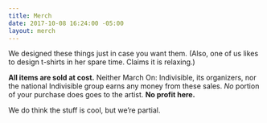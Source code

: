 ```yaml
---
title: Merch
date: 2017-10-08 16:24:00 -05:00
layout: merch
---
```


We designed these things just in case you want them. (Also, one of us likes to design t-shirts in her spare time. Claims it is relaxing.) 

**All items are sold at cost.** Neither March On: Indivisible, its organizers, nor the national Indivisible group earns any money from these sales. *No* portion of your purchase does goes to the artist. **No profit here.**

We do think the stuff is cool, but we’re partial.